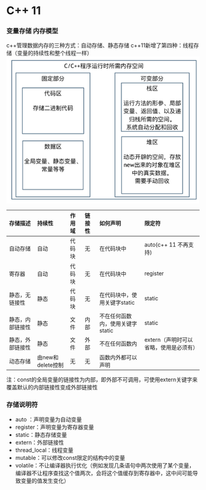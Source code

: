 # C++ 11

### 变量存储  内存模型

c++管理数据内存的三种方式：自动存储、静态存储
c++11新增了第四种：线程存储（变量的持续性和整个线程一样）
![avatar](.\pictures/c++%20memory.png)

| 存储描述| 持续性 | 作用域 | 链接性 | 如何声明|限定符
| :-----| :----- | :----- |:-----|:-----|:-----
| 自动存储 | 自动 | 代码块 | 无|在代码块中 | auto(c++ 11 不再支持)
| 寄存器 | 自动 | 代码块 | 无| 在代码块中| register
|静态，无链接性|静态|代码块|无|在代码块中，使用关键字static | static
|静态，内部链接性|静态|文件|内部|不在任何函数内，使用关键字static | static
|静态，外部链接性|静态|文件|外部|不在任何函数内 | extern（声明时可以省略，使用是必须有）
|动态存储|由new和delete控制|无|无|函数内外都可以声明|

注：const的全局变量的链接性为内部，即外部不可调用，可使用extern关键字来覆盖默认的内部链接性变成外部链接性


### 存储说明符

- auto ：声明变量为自动变量
- register：声明变量为寄存器变量
- static：静态存储变量
- extern：外部链接性
- thread_local：线程变量
- mutable：可以修改const限定的结构中的变量
- volatile：不让编译器执行优化（例如发现几条语句中两次使用了某个变量，编译器不让程序查找这个值两次，会将这个值缓存到寄存器中，这中间可能导致变量的值发生变化）


